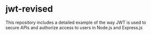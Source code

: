 # jwt-revised
This repository includes a detailed example of the way JWT is used to secure APIs and authorize access to users in Node.js and Express.js
